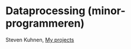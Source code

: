 # Dataprocessing (minor-programmeren)

Steven Kuhnen,
[My projects](https://stevenuva.github.io/Dataprocessing/)

